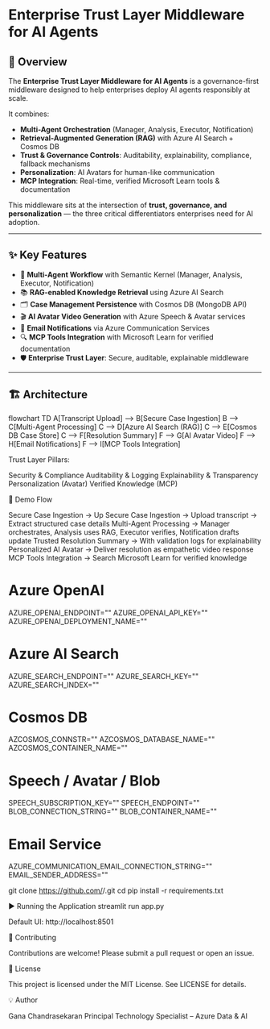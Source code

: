 

# Enterprise Trust Layer Middleware for AI Agents  

## 📌 Overview  
The **Enterprise Trust Layer Middleware for AI Agents** is a governance-first middleware designed to help enterprises deploy AI agents responsibly at scale.  

It combines:  
- **Multi-Agent Orchestration** (Manager, Analysis, Executor, Notification)  
- **Retrieval-Augmented Generation (RAG)** with Azure AI Search + Cosmos DB  
- **Trust & Governance Controls**: Auditability, explainability, compliance, fallback mechanisms  
- **Personalization**: AI Avatars for human-like communication  
- **MCP Integration**: Real-time, verified Microsoft Learn tools & documentation  

This middleware sits at the intersection of **trust, governance, and personalization** — the three critical differentiators enterprises need for AI adoption.  

---

## ✨ Key Features  
- 🔄 **Multi-Agent Workflow** with Semantic Kernel (Manager, Analysis, Executor, Notification)  
- 📚 **RAG-enabled Knowledge Retrieval** using Azure AI Search  
- 🗂 **Case Management Persistence** with Cosmos DB (MongoDB API)  
- 🎬 **AI Avatar Video Generation** with Azure Speech & Avatar services  
- 📧 **Email Notifications** via Azure Communication Services  
- 🔍 **MCP Tools Integration** with Microsoft Learn for verified documentation  
- 🛡 **Enterprise Trust Layer**: Secure, auditable, explainable middleware  

---

## 🏗 Architecture  
flowchart TD
    A[Transcript Upload] --> B[Secure Case Ingestion]
    B --> C[Multi-Agent Processing]
    C --> D[Azure AI Search (RAG)]
    C --> E[Cosmos DB Case Store]
    C --> F[Resolution Summary]
    F --> G[AI Avatar Video]
    F --> H[Email Notifications]
    F --> I[MCP Tools Integration]

Trust Layer Pillars:

Security & Compliance
Auditability & Logging
Explainability & Transparency
Personalization (Avatar)
Verified Knowledge (MCP)

🚀 Demo Flow

Secure Case Ingestion → Up
Secure Case Ingestion → Upload transcript → Extract structured case details
Multi-Agent Processing → Manager orchestrates, Analysis uses RAG, Executor verifies, Notification drafts update
Trusted Resolution Summary → With validation logs for explainability
Personalized AI Avatar → Deliver resolution as empathetic video response
MCP Tools Integration → Search Microsoft Learn for verified knowledge

# Azure OpenAI
AZURE_OPENAI_ENDPOINT=""
AZURE_OPENAI_API_KEY=""
AZURE_OPENAI_DEPLOYMENT_NAME=""

# Azure AI Search
AZURE_SEARCH_ENDPOINT=""
AZURE_SEARCH_KEY=""
AZURE_SEARCH_INDEX=""

# Cosmos DB
AZCOSMOS_CONNSTR=""
AZCOSMOS_DATABASE_NAME=""
AZCOSMOS_CONTAINER_NAME=""

# Speech / Avatar / Blob
SPEECH_SUBSCRIPTION_KEY=""
SPEECH_ENDPOINT=""
BLOB_CONNECTION_STRING=""
BLOB_CONTAINER_NAME=""

# Email Service
AZURE_COMMUNICATION_EMAIL_CONNECTION_STRING=""
EMAIL_SENDER_ADDRESS=""

git clone https://github.com/<your-org>/<your-repo>.git
cd <your-repo>
pip install -r requirements.txt

▶️ Running the Application
streamlit run app.py

Default UI: http://localhost:8501

🤝 Contributing

Contributions are welcome! Please submit a pull request or open an issue.

📜 License

This project is licensed under the MIT License. See LICENSE
 for details.

💡 Author

Gana Chandrasekaran
Principal Technology Specialist – Azure Data & AI
